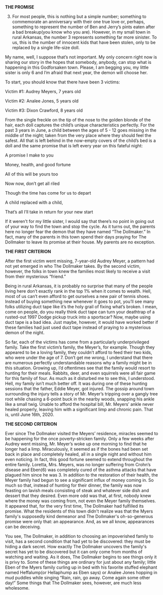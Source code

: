 **THE PROMISE**

3. For most people, this is nothing but a simple number; something to commemorate an anniversary with their one true love or, perhaps, something to represent the number of Ben and Jerry’s pints eaten after a bad breakup(you know who you are). However, in my small town in rural Arkansas, the number 3 represents something far more sinister. To us, this is the number of innocent kids that have been stolen, only to be replaced by a single life-size doll. 

My name, well, I suppose that’s not important. My only concern right now is sharing our story in the hopes that somebody, anybody, can stop what is happening in this Godforsaken town. Please, I am begging you, my little sister is only 6 and I’m afraid that next year, the demon will choose her. 

To start, you should know that there have been 3 victims:

Victim #1: Audrey Meyers, 7 years old

Victim #2: Analee Jones, 5 years old

Victim #3: Dixon Crawford, 8 years old

From the single freckle on the tip of the nose to the golden blonde of the hair, each doll captures the child’s unique characteristics perfectly. For the past 3 years in June, a child between the ages of 5 - 12 goes missing in the middle of the night; taken from the very place where they should feel the safest. All that is left behind in the now-empty covers of the child’s bed is a doll and the same promise that is left every year on this fateful night:

A promise I make to you

Money, health, and good fortune

All of this will be yours too

Now now, don’t get all riled

Though the time has come for us to depart

A child replaced with a child,

That’s all I’ll take in return for your new start

If it weren’t for my little sister, I would say that there’s no point in going out of your way to find the town and stop the cycle. As it turns out, the parents here no longer fear the demon that they have named “The Dollmaker.” In fact, many of the parents in this town spend their days praying for The Dollmaker to leave its promise at their house. My parents are no exception. 

**THE FIRST CRITERION**

After the first victim went missing, 7-year-old Audrey Meyer, a pattern had not yet emerged in who The Dollmaker takes. By the second victim, however, the folks in town knew the families most likely to receive a visit from their mysterious “friend.” 

Being in rural Arkansas, it is probably no surprise that many of the people living here don’t exactly rank in the top 1% when it comes to wealth. Hell, most of us can’t even afford to get ourselves a new pair of tennis shoes. Instead of buying something new whenever it goes to pot, you’ll see many folks utilizing duct tape like it’s the holy grail of fixing what’s broken. I mean, come on people, do you really think duct tape can turn your deathtrap of a rusted-out 1997 Dodge pickup truck into a sportscar? Now, maybe using duct tape is a bad idea. Just maybe, however, it would have worked better if these families had just used duct tape instead of praying to a mysterious demon of the night.

So far, each of the victims has come from a particularly underprivileged family. Take the first victim’s family, the Meyer’s, for example. Though they appeared to be a loving family, they couldn’t afford to feed their two kids, who were under the age of 7. Don’t get me wrong, I understand that there are numerous perfectly understandable reasons why a family might be in this situation. Growing up, I’d oftentimes see that the family would resort to hunting for their meals. Rabbits, deer, and even squirrels were all fair game for this family of four. As much as it disturbed me to see this, I understood. Hell, my family isn’t much better off. It was during one of these hunting sessions that the father, Eddie Meyer, got injured. The gossip around town surrounding the injury tells a story of Mr. Meyer’s tripping over a gangly tree root while chasing a 6-point buck in the nearby woods, snapping his ankle like a small twig. Unable to afford the hospital bill, Mr. Meyers’ ankle never healed properly, leaving him with a significant limp and chronic pain. That is, until June 16th, 2020.

**THE SECOND CRITERION**

Ever since The Dollmaker visited the Meyers’ residence, miracles seemed to be happening for the once poverty-stricken family. Only a few weeks after Audrey went missing, Mr. Meyer’s woke up one morning to find that he longer had a limp. Miraculously, it seemed as if the bones had been set back in place and completely healed, all in a single night and without him even noticing. In fact, this good fortune seemed to extend throughout the entire family. Loretta, Mrs. Meyers, was no longer suffering from Crohn’s disease and Eben(6) was completely cured of the asthma attacks that have plagued him since he was 3. In addition to the restoration of their health, the Meyer family had begun to see a significant influx of money coming in. So much so that, instead of hunting for their dinner, the family was now feasting on lavish meals consisting of steak and whatever side dish and dessert that they desired. Even more odd was that, at first, nobody knew where the money was coming from, not even the Meyer family themselves. It appeared that, for the very first time, The Dollmaker had fulfilled its promise. What the residents of this town didn't realize was that the Myers family's supposedly kind demeanor and The Dollmaker's oh-so-generous promise were only that: an appearance. And, as we all know, appearances can be deceiving. 

You see, The Dollmaker, in addition to choosing an impoverished family to visit, has a second condition that had yet to be discovered: they must be hiding a dark secret. How exactly The Dollmaker uncovers the family's secret has yet to be discovered but it can only come from months of watching and waiting. As it does, The Dollmaker begins to see things only it is privy to. Some of these things are ordinary for just about any family; little Eben of the Myers family curling up in bed with his favorite stuffed elephant named Heffalump(or Hellaphump as Eben says) or Analee Jones hopping in mud puddles while singing “Rain, rain, go away. Come again some other day!” Some things that The Dollmaker sees, however, are much less wholesome.